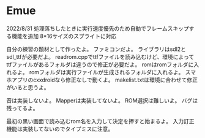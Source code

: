 # Emue

2022/8/31
処理落ちしたときに実行速度優先のため自動でフレームスキップする機能を追加
8*16サイズのスプライトに対応


自分の練習の題材として作ったよ。
ファミコンだよ。
ライブラリはsdl2とsdl_ttfが必要だよ。
readrom.cppでttfファイルを読み込むけど、環境によってttfファイルがあるフォルダは違うので修正が必要だよ。
romはromフォルダに入れるよ。
romフォルダは実行ファイルが生成されるフォルダに入れるよ。
スマホアプリのcxxdroidなら修正なしで動くよ。
makelist.txtは環境に合わせて修正がいると思うよ。

音は実装しないよ。
Mapperは実装してないよ。
ROM選択は難しいよ。
バグは残ってるよ。

最初の黒い画面で読み込むrom名を入力して決定を押すと始まるよ。
入力訂正機能は実装してないのでタイプミスに注意。
